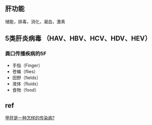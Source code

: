 ## 肝功能
储能，排毒，消化，凝血，激素

## 5类肝炎病毒 （HAV、HBV、HCV、HDV、HEV）


### 粪口传播疾病的5F
+ 手指（Finger）
+ 苍蝇（flies）
+ 田野（fields）
+ 液体（fluids）
+ 食物（food）

## ref
[甲肝是一种怎样的传染病?](https://mp.weixin.qq.com/s?__biz=MzIwMzg0OTAyOQ==&mid=2247493470&idx=1&sn=abc024a3720b228cb6e91e02cdcff7a1&chksm=96cb8b74a1bc02627125500483229d0f6687a3bf5ba625a8ba780e8ce654cc24d99ab10ef682&mpshare=1&scene=1&srcid=1026lzRi1F6Iypy0lKbMbVLL&sharer_sharetime=1603892811039&sharer_shareid=fd4e089cccc9c87fc598f4e238b1687f&exportkey=AlacpyFKNRDz0AON%2BfKUIFY%3D&pass_ticket=LFJIDcaekjLGF%2FjFQmnH3BoQzdyU21vTD3q6M94OaateNIxuWsFVYSz%2BwIeWAUmX&wx_header=0#rd)
